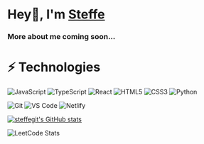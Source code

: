# Hey👋, I'm <a href="https://steffe.me" target="_blank">Steffe</a>

### More about me coming soon...

# ⚡ Technologies

![JavaScript](https://img.shields.io/badge/-JavaScript-%23F7DF1C?style=flat-square&logo=javascript&logoColor=000000&labelColor=%23F7DF1C&color=%23FFCE5A)
![TypeScript](https://img.shields.io/badge/-TypeScript-007ACC?style=flat-square&logo=typescript&logoColor=white)
![React](https://img.shields.io/badge/-React-%23282C34?style=flat-square&logo=react)
![HTML5](https://img.shields.io/badge/-HTML5-%23E44D27?style=flat-square&logo=html5&logoColor=ffffff)
![CSS3](https://img.shields.io/badge/-CSS3-%231572B6?style=flat-square&logo=css3)
![Python](https://img.shields.io/badge/-Python-3670A0?style=flat-square&logo=Python&logoColor=ffdd54)

![Git](https://img.shields.io/badge/-Git-%23F05032?style=flat-square&logo=git&logoColor=%23ffffff)
![VS Code](https://img.shields.io/badge/-VSCode-%23007ACC?style=flat-square&logo=visual-studio-code)
![Netlify](https://img.shields.io/badge/-Netlify-black?style=flat-square&logo=netlify&logoColor=white)

<a href="http://www.github.com/steffegit"><img src="https://github-readme-stats.vercel.app/api?username=steffegit&show_icons=true&hide=&count_private=true&title_color=f2cc60&text_color=ffffff&icon_color=f2cc60&bg_color=0d1117&hide_border=true&show_icons=true" alt="steffegit's GitHub stats" /></a>

![LeetCode Stats](https://leetcard.jacoblin.cool/steffeno1?theme=dark&font=Baloo%202)

<br />
<br />
